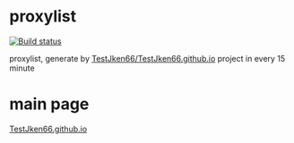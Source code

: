 # proxylist


[![Build status](https://github.com/TestJken66/TestJken66.github.io/actions/workflows/main.yml/badge.svg)](https://github.com/TestJken66/TestJken66.github.io/actions/workflows/main.yml)

proxylist, generate by [TestJken66/TestJken66.github.io](https://github.com/TestJken66/TestJken66.github.io) project in every 15 minute

# main page

[TestJken66.github.io](https://TestJken66.github.io)
